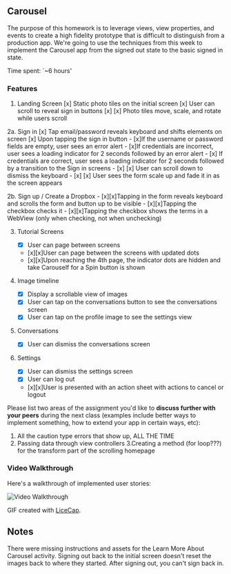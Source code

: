 ## Carousel

The purpose of this homework is to leverage views, view properties, and events to create a high fidelity prototype that is difficult to distinguish from a production app. We're going to use the techniques from this week to implement the Carousel app from the signed out state to the basic signed in state.

Time spent: `~6 hours'

### Features

1. Landing Screen
    [x] Static photo tiles on the initial screen
    [x] User can scroll to reveal sign in buttons
    [x] [x] Photo tiles move, scale, and rotate while users scroll

2a. Sign in
    [x] Tap email/password reveals keyboard and shifts elements on screen
    [x] Upon tapping the sign in button
        - [x]If the username or password fields are empty, user sees an error alert
        - [x]If credentials are incorrect, user sees a loading indicator for 2 seconds followed by an error alert
        - [x] If credentials are correct, user sees a loading indicator for 2 seconds followed by a transition to the Sign in screens
    - [x] [x] User can scroll down to dismiss the keyboard
    - [x] [x] User sees the form scale up and fade it in as the screen appears

2b. Sign up / Create a Dropbox
    - [x][x]Tapping in the form reveals keyboard and scrolls the form and button up to be visible
    - [x][x]Tapping the checkbox checks it 
    - [x][x]Tapping the checkbox shows the terms in a WebView (only when checking, not when unchecking)

3. Tutorial Screens
    - [x] User can page between screens
    - [x][x]User can page between the screens with updated dots
    - [x][x]Upon reaching the 4th page, the indicator dots are hidden and take Carouself for a Spin button is shown

4. Image timeline
    - [x] Display a scrollable view of images
    - [x] User can tap on the conversations button to see the conversations screen
    - [x] User can tap on the profile image to see the settings view

5. Conversations
    - [x] User can dismiss the conversations screen

6. Settings
    - [x] User can dismiss the settings screen
    - [x] User can log out
    - [x][x]User is presented with an action sheet with actions to cancel or logout





Please list two areas of the assignment you'd like to **discuss further with your peers** during the next class (examples include better ways to implement something, how to extend your app in certain ways, etc):

1. All the caution type errors that show up, ALL THE TIME
2. Passing data through view controllers
3.Creating a method (for loop???) for the transform part of the scrolling homepage


### Video Walkthrough 

Here's a walkthrough of implemented user stories:

![Video Walkthrough](https://github.com/daniellesimpson/BoxOfDrop/blob/master/BoxOfDrop.gif)


GIF created with [LiceCap](http://www.cockos.com/licecap/).

## Notes

There were missing instructions and assets for the Learn More About Carousel activity.
Signing out back to the initial screen doesn't reset the images back to where they started. 
After signing out, you can't sign back in. 

